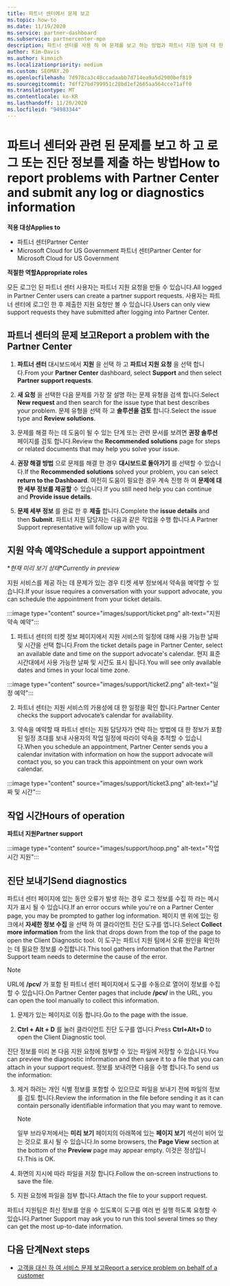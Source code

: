 ```yaml
---
title: 파트너 센터에서 문제 보고
ms.topic: how-to
ms.date: 11/19/2020
ms.service: partner-dashboard
ms.subservice: partnercenter-mpn
description: 파트너 센터를 사용 하 여 문제를 보고 하는 방법과 파트너 지원 팀에 대 한 진단 정보를 수집 하는 방법을 알아보세요.
author: Kim-Davis
ms.author: kimnich
ms.localizationpriority: medium
ms.custom: SEOMAY.20
ms.openlocfilehash: 7d978ca3c48ccadaabb7d714ea9a5d2900bef819
ms.sourcegitcommit: 7dff27bd799951c28bd1ef2665aa564cce71aff0
ms.translationtype: MT
ms.contentlocale: ko-KR
ms.lasthandoff: 11/20/2020
ms.locfileid: "94983344"
---
```

# <a name="how-to-report-problems-with-partner-center-and-submit-any-log-or-diagnostics-information"></a><span data-ttu-id="b596f-103">파트너 센터와 관련 된 문제를 보고 하 고 로그 또는 진단 정보를 제출 하는 방법</span><span class="sxs-lookup"><span data-stu-id="b596f-103">How to report problems with Partner Center and submit any log or diagnostics information</span></span>

<span data-ttu-id="b596f-104">**적용 대상**</span><span class="sxs-lookup"><span data-stu-id="b596f-104">**Applies to**</span></span>

- <span data-ttu-id="b596f-105">파트너 센터</span><span class="sxs-lookup"><span data-stu-id="b596f-105">Partner Center</span></span>
- <span data-ttu-id="b596f-106">Microsoft Cloud for US Government 파트너 센터</span><span class="sxs-lookup"><span data-stu-id="b596f-106">Partner Center for Microsoft Cloud for US Government</span></span>

<span data-ttu-id="b596f-107">**적절한 역할**</span><span class="sxs-lookup"><span data-stu-id="b596f-107">**Appropriate roles**</span></span>

<span data-ttu-id="b596f-108">모든 로그인 된 파트너 센터 사용자는 파트너 지원 요청을 만들 수 있습니다.</span><span class="sxs-lookup"><span data-stu-id="b596f-108">All logged in Partner Center users can create a partner support requests.</span></span> <span data-ttu-id="b596f-109">사용자는 파트너 센터에 로그인 한 후 제출한 지원 요청만 볼 수 있습니다.</span><span class="sxs-lookup"><span data-stu-id="b596f-109">Users can only view support requests they have submitted after logging into Partner Center.</span></span>

## <a name="report-a-problem-with-the-partner-center"></a><span data-ttu-id="b596f-110">파트너 센터의 문제 보고</span><span class="sxs-lookup"><span data-stu-id="b596f-110">Report a problem with the Partner Center</span></span>

1. <span data-ttu-id="b596f-111">**파트너 센터** 대시보드에서 **지원** 을 선택 하 고 **파트너 지원 요청** 을 선택 합니다.</span><span class="sxs-lookup"><span data-stu-id="b596f-111">From your **Partner Center** dashboard, select **Support** and then select **Partner support requests**.</span></span>

2. <span data-ttu-id="b596f-112">**새 요청** 을 선택한 다음 문제를 가장 잘 설명 하는 문제 유형을 검색 합니다.</span><span class="sxs-lookup"><span data-stu-id="b596f-112">Select **New request** and then search for the issue type that best describes your problem.</span></span> <span data-ttu-id="b596f-113">문제 유형을 선택 하 고 **솔루션을 검토** 합니다.</span><span class="sxs-lookup"><span data-stu-id="b596f-113">Select the issue type and **Review solutions**.</span></span>

3. <span data-ttu-id="b596f-114">문제를 해결 하는 데 도움이 될 수 있는 단계 또는 관련 문서를 보려면 **권장 솔루션** 페이지를 검토 합니다.</span><span class="sxs-lookup"><span data-stu-id="b596f-114">Review the **Recommended solutions** page for steps or related documents that may help you solve your issue.</span></span>

4. <span data-ttu-id="b596f-115">**권장 해결 방법** 으로 문제를 해결 한 경우 **대시보드로 돌아가기** 를 선택할 수 있습니다.</span><span class="sxs-lookup"><span data-stu-id="b596f-115">If the **Recommended solutions** solved your problem, you can select **return to the Dashboard**.</span></span> <span data-ttu-id="b596f-116">여전히 도움이 필요한 경우 계속 진행 하 여 **문제에 대 한 세부 정보를 제공할** 수 있습니다.</span><span class="sxs-lookup"><span data-stu-id="b596f-116">If you still need help you can continue and **Provide issue details**.</span></span>

5. <span data-ttu-id="b596f-117">**문제 세부 정보** 를 완료 한 후 **제출** 합니다.</span><span class="sxs-lookup"><span data-stu-id="b596f-117">Complete the **issue details** and then **Submit**.</span></span> <span data-ttu-id="b596f-118">파트너 지원 담당자는 다음과 같은 작업을 수행 합니다.</span><span class="sxs-lookup"><span data-stu-id="b596f-118">A Partner Support representative will follow up with you.</span></span>

## <a name="schedule-a-support-appointment"></a><span data-ttu-id="b596f-119">지원 약속 예약</span><span class="sxs-lookup"><span data-stu-id="b596f-119">Schedule a support appointment</span></span> 

<span data-ttu-id="b596f-120">\**현재 미리 보기 상태*</span><span class="sxs-lookup"><span data-stu-id="b596f-120">\**Currently in preview*</span></span>

<span data-ttu-id="b596f-121">지원 서비스를 제공 하는 데 문제가 있는 경우 티켓 세부 정보에서 약속을 예약할 수 있습니다.</span><span class="sxs-lookup"><span data-stu-id="b596f-121">If your issue requires a conversation with your support advocate, you can schedule the appointment from your ticket details.</span></span>

:::image type="content" source="images/support/ticket.png" alt-text="지원 약속 예약":::

1.  <span data-ttu-id="b596f-123">파트너 센터의 티켓 정보 페이지에서 지원 서비스의 일정에 대해 사용 가능한 날짜 및 시간을 선택 합니다.</span><span class="sxs-lookup"><span data-stu-id="b596f-123">From the ticket details page in Partner Center, select an available date and time on the support advocate's calendar.</span></span> <span data-ttu-id="b596f-124">현지 표준 시간대에서 사용 가능한 날짜 및 시간도 표시 됩니다.</span><span class="sxs-lookup"><span data-stu-id="b596f-124">You will see only available dates and times in your local time zone.</span></span>

:::image type="content" source="images/support/ticket2.png" alt-text="일정 예약":::

2. <span data-ttu-id="b596f-126">파트너 센터는 지원 서비스의 가용성에 대 한 일정을 확인 합니다.</span><span class="sxs-lookup"><span data-stu-id="b596f-126">Partner Center checks the support advocate’s  calendar for availability.</span></span>

1. <span data-ttu-id="b596f-127">약속을 예약할 때 파트너 센터는 지원 담당자가 연락 하는 방법에 대 한 정보가 포함 된 일정 초대를 보내 사용자의 작업 일정에 따라이 약속을 추적할 수 있습니다.</span><span class="sxs-lookup"><span data-stu-id="b596f-127">When you schedule an appointment, Partner Center sends you a calendar invitation with information on how the support advocate will contact you, so you can track this appointment on your own work calendar.</span></span>

:::image type="content" source="images/support/ticket3.png" alt-text="날짜 및 시간":::

## <a name="hours-of-operation"></a><span data-ttu-id="b596f-129">작업 시간</span><span class="sxs-lookup"><span data-stu-id="b596f-129">Hours of operation</span></span>

<span data-ttu-id="b596f-130">**파트너 지원**</span><span class="sxs-lookup"><span data-stu-id="b596f-130">**Partner support**</span></span>

:::image type="content" source="images/support/hoop.png" alt-text="작업 시간 지원":::

## <a name="send-diagnostics"></a><span data-ttu-id="b596f-132">진단 보내기</span><span class="sxs-lookup"><span data-stu-id="b596f-132">Send diagnostics</span></span>

<span data-ttu-id="b596f-133">파트너 센터 페이지에 있는 동안 오류가 발생 하는 경우 로그 정보를 수집 하 라는 메시지가 표시 될 수 있습니다.</span><span class="sxs-lookup"><span data-stu-id="b596f-133">If an error occurs while you're on a Partner Center page, you may be prompted to gather log information.</span></span> <span data-ttu-id="b596f-134">페이지 맨 위에 있는 링크에서 **자세한 정보 수집** 을 선택 하 여 클라이언트 진단 도구를 엽니다.</span><span class="sxs-lookup"><span data-stu-id="b596f-134">Select **Collect more information** from the link that drops down from the top of the page to open the Client Diagnostic tool.</span></span> <span data-ttu-id="b596f-135">이 도구는 파트너 지원 팀에서 오류 원인을 확인하는 데 필요한 정보를 수집합니다.</span><span class="sxs-lookup"><span data-stu-id="b596f-135">This tool gathers information that the Partner Support team needs to determine the cause of the error.</span></span> 

>[!NOTE]
><span data-ttu-id="b596f-136">URL에 **/pcv/** 가 포함 된 파트너 센터 페이지에서 도구를 수동으로 열어이 정보를 수집할 수 있습니다.</span><span class="sxs-lookup"><span data-stu-id="b596f-136">On Partner Center pages that include **/pcv/** in the URL, you can open the tool manually to collect this information.</span></span>

1. <span data-ttu-id="b596f-137">문제가 있는 페이지로 이동 합니다.</span><span class="sxs-lookup"><span data-stu-id="b596f-137">Go to the page with the issue.</span></span>

2. <span data-ttu-id="b596f-138">**Ctrl + Alt + D** 를 눌러 클라이언트 진단 도구를 엽니다.</span><span class="sxs-lookup"><span data-stu-id="b596f-138">Press **Ctrl+Alt+D** to open the Client Diagnostic tool.</span></span>

<span data-ttu-id="b596f-139">진단 정보를 미리 본 다음 지원 요청에 첨부할 수 있는 파일에 저장할 수 있습니다.</span><span class="sxs-lookup"><span data-stu-id="b596f-139">You can preview the diagnostic information and then save it to a file that you can attach in your support request.</span></span> <span data-ttu-id="b596f-140">정보를 보내려면 다음을 수행 합니다.</span><span class="sxs-lookup"><span data-stu-id="b596f-140">To send us the information:</span></span>

3. <span data-ttu-id="b596f-141">제거 하려는 개인 식별 정보를 포함할 수 있으므로 파일을 보내기 전에 파일의 정보를 검토 합니다.</span><span class="sxs-lookup"><span data-stu-id="b596f-141">Review the information in the file before sending it as it can contain personally identifiable information that you may want to remove.</span></span>

    >[!NOTE]
    ><span data-ttu-id="b596f-142">일부 브라우저에서는 **미리 보기** 페이지의 아래쪽에 있는 **페이지 보기** 섹션이 비어 있는 것으로 표시 될 수 있습니다.</span><span class="sxs-lookup"><span data-stu-id="b596f-142">In some browsers, the **Page View** section at the bottom of the **Preview** page may appear empty.</span></span> <span data-ttu-id="b596f-143">이것은 정상입니다.</span><span class="sxs-lookup"><span data-stu-id="b596f-143">This is OK.</span></span>

4. <span data-ttu-id="b596f-144">화면의 지시에 따라 파일을 저장 합니다.</span><span class="sxs-lookup"><span data-stu-id="b596f-144">Follow the on-screen instructions to save the file.</span></span>

5. <span data-ttu-id="b596f-145">지원 요청에 파일을 첨부 합니다.</span><span class="sxs-lookup"><span data-stu-id="b596f-145">Attach the file to your support request.</span></span>

<span data-ttu-id="b596f-146">파트너 지원팀은 최신 정보를 얻을 수 있도록이 도구를 여러 번 실행 하도록 요청할 수 있습니다.</span><span class="sxs-lookup"><span data-stu-id="b596f-146">Partner Support may ask you to run this tool several times so they can get the most up-to-date information.</span></span>

## <a name="next-steps"></a><span data-ttu-id="b596f-147">다음 단계</span><span class="sxs-lookup"><span data-stu-id="b596f-147">Next steps</span></span>

- [<span data-ttu-id="b596f-148">고객을 대신 하 여 서비스 문제 보고</span><span class="sxs-lookup"><span data-stu-id="b596f-148">Report a service problem on behalf of a customer</span></span>](report-problems-on-behalf-of-a-customer.md)
